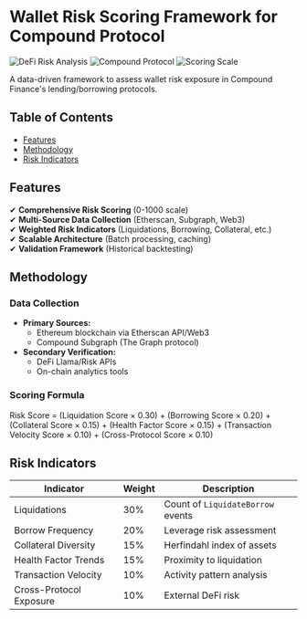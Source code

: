 # Wallet Risk Scoring Framework for Compound Protocol

![DeFi Risk Analysis](https://img.shields.io/badge/DeFi-Risk_Analysis-blue)
![Compound Protocol](https://img.shields.io/badge/Protocol-Compound_V2%2FV3-green)
![Scoring Scale](https://img.shields.io/badge/Scoring-0_to_1000-orange)

A data-driven framework to assess wallet risk exposure in Compound Finance's lending/borrowing protocols.

## Table of Contents
- [Features](#features)
- [Methodology](#methodology)
- [Risk Indicators](#risk-indicators)


## Features
✔ **Comprehensive Risk Scoring** (0-1000 scale)  
✔ **Multi-Source Data Collection** (Etherscan, Subgraph, Web3)  
✔ **Weighted Risk Indicators** (Liquidations, Borrowing, Collateral, etc.)  
✔ **Scalable Architecture** (Batch processing, caching)  
✔ **Validation Framework** (Historical backtesting)  

## Methodology
### Data Collection
- **Primary Sources:**
  - Ethereum blockchain via Etherscan API/Web3
  - Compound Subgraph (The Graph protocol)
- **Secondary Verification:**
  - DeFi Llama/Risk APIs
  - On-chain analytics tools

### Scoring Formula
Risk Score =
(Liquidation Score × 0.30) +
(Borrowing Score × 0.20) +
(Collateral Score × 0.15) +
(Health Factor Score × 0.15) +
(Transaction Velocity Score × 0.10) +
(Cross-Protocol Score × 0.10)

## Risk Indicators
| Indicator               | Weight | Description                          |
|-------------------------|--------|--------------------------------------|
| Liquidations            | 30%    | Count of `LiquidateBorrow` events    |
| Borrow Frequency        | 20%    | Leverage risk assessment             |
| Collateral Diversity    | 15%    | Herfindahl index of assets           |
| Health Factor Trends    | 15%    | Proximity to liquidation             |
| Transaction Velocity    | 10%    | Activity pattern analysis            |
| Cross-Protocol Exposure | 10%    | External DeFi risk                   |


